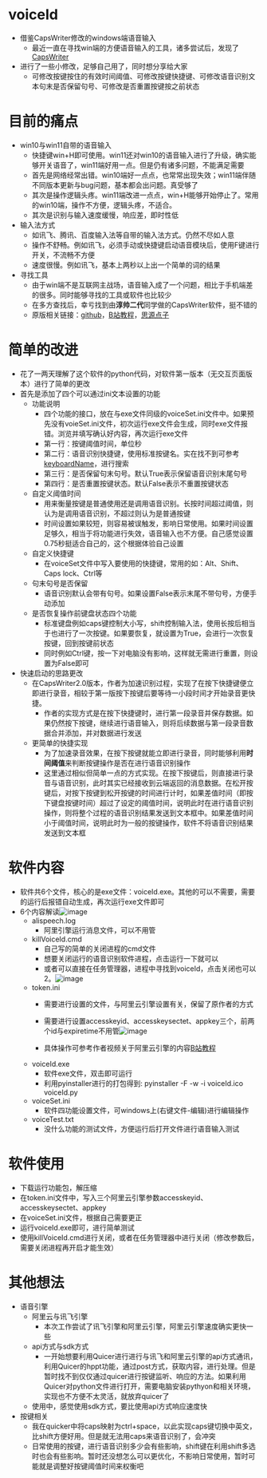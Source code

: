 # voiceId
- 借鉴CapsWriter修改的windows端语音输入
  - 最近一直在寻找win端的方便语音输入的工具，诸多尝试后，发现了[CapsWriter](https://github.com/HaujetZhao/CapsWriter)
- 进行了一些小修改，足够自己用了，同时想分享给大家
  - 可修改按键按住的有效时间阈值、可修改按键快捷键、可修改语音识别文本句末是否保留句号、可修改是否重置按键按之前状态
# 目前的痛点
- win10与win11自带的语音输入
  - 快捷键win+H即可使用。win11还对win10的语音输入进行了升级，确实能够开关语音了，win11端好用一点。但是仍有诸多问题，不能满足需要
  - 首先是网络经常出错。win10端好一点点，也常常出现失效；win11端伴随不同版本更新与bug问题，基本都会出问题。真受够了
  - 其次是操作逻辑头疼。win11端改进一点点，win+H能够开始停止了。常用的win10端，操作不方便，逻辑头疼，不适合。
  - 其次是识别与输入速度缓慢，响应差，即时性低
- 输入法方式
  - 如讯飞、腾讯、百度输入法等自带的输入法方式。仍然不尽如人意
  - 操作不舒畅。例如讯飞，必须手动或快捷键启动语音模块后，使用F键进行开关，不流畅不方便
  - 速度很慢。例如讯飞，基本上两秒以上出一个简单的词的结果
- 寻找工具
  - 由于win端不是互联网主战场，语音输入成了一个问题，相比于手机端差的很多。同时能够寻找的工具或软件也比较少
  - 在多方查找后，幸亏找到由**淳帅二代**同学做的CapsWriter软件，挺不错的
  - 原版相关链接：[github](https://github.com/HaujetZhao/CapsWriter)，[B站教程](https://www.bilibili.com/video/BV12A411p73r?vd_source=5be2e97716b42495ab98839ca452e5d1)，[思源点子](https://ld246.com/article/1594371212477)
# 简单的改进
- 花了一两天理解了这个软件的python代码，对软件第一版本（无交互页面版本）进行了简单的更改
- 首先是添加了四个可以通过ini文本设置的功能
  - 功能说明
    - 四个功能的接口，放在与exe文件同级的voiceSet.ini文件中。如果预先没有voieSet.ini文件，初次运行exe文件会生成，同时exe文件报错。浏览并填写确认好内容，再次运行exe文件
    - 第一行：按键阈值时间，单位秒
    - 第二行：语音识别快捷键，使用标准按键名。实在找不到可参考[keyboardName](https://github.com/boppreh/keyboard/blob/master/keyboard/_canonical_names.py#L1233)，进行搜索
    - 第三行：是否保留句末句号。默认True表示保留语音识别末尾句号
    - 第四行：是否重置按键状态。默认False表示不重置按键状态
  - 自定义阈值时间
    - 用来衡量按键是普通使用还是调用语音识别。长按时间超过阈值，则认为是调用语音识别，不超过则认为是普通按键
    - 时间设置如果较短，则容易被误触发，影响日常使用。如果时间设置足够久，相当于将功能进行失效，语音输入也不方便。自己感觉设置0.75秒挺适合自己的，这个根据体验自己设置
  - 自定义快捷键
    - 在voiceSet文件中写入要使用的快捷键，常用的如：Alt、Shift、Caps lock、Ctrl等
  - 句末句号是否保留
    - 语音识别默认会带有句号。如果设置False表示末尾不带句号，方便手动添加
  - 是否恢复操作前键盘状态四个功能
    - 标准键盘例如caps键控制大小写，shift控制输入法，使用长按后相当于也进行了一次按键。如果要恢复，就设置为True，会进行一次恢复按键，回到按键前状态
    - 同时例如Ctrl键，按一下对电脑没有影响，这样就无需进行重置，则设置为False即可
- 快速启动的思路更改
  - 在CapsWriter2.0版本，作者为加速识别过程，实现了在按下快捷键便立即进行录音，相较于第一版按下按键后要等待一小段时间才开始录音更快捷。
    - 作者的实现方式是在按下快捷键时，进行第一段录音并保存数据。如果仍然按下按键，继续进行语音输入，则将后续数据与第一段录音数据合并添加，并对数据进行发送
  - 更简单的快捷实现
    - 为了加速录音效果，在按下按键就能立即进行录音，同时能够利用**时间阈值**来判断按键操作是否在进行语音识别操作
    - 这里通过相似但简单一点的方式实现。在按下按键后，则直接进行录音与语音识别，此时其实已经接收到云端返回的消息数据。在松开按键后，对按下按键到松开按键的时间进行计时，如果差值时间（即按下键盘按键时间）超过了设定的阈值时间，说明此时在进行语音识别操作，则将整个过程的语音识别结果发送到文本框中。如果差值时间小于阈值时间，说明此时为一般的按键操作，软件不将语音识别结果发送到文本框
 # 软件内容
   - 软件共6个文件，核心的是exe文件：voiceId.exe。其他的可以不需要，需要的运行后报错自动生成，再次运行exe文件即可
   - 6个内容解读![image](https://user-images.githubusercontent.com/57529790/188251018-a8801985-972c-454c-96b4-8449a031703d.png)
     - alispeech.log
       - 阿里引擎运行消息文件，可以不用管
     - killVoiceId.cmd
       - 自己写的简单的关闭进程的cmd文件
       - 想要关闭运行的语音识别软件进程，点击运行一下就可以
       - 或者可以直接在任务管理器，进程中寻找到voiceId，点击关闭也可以2。![image](https://user-images.githubusercontent.com/57529790/188252104-60fe5dcd-677d-4e63-a93c-317dbb595961.png)
     - token.ini
       - 需要进行设置的文件，与阿里云引擎设置有关，保留了原作者的方式
       - 需要进行设置accesskeyid、accesskeysectet、appkey三个，前两个id与expiretime不用管![image](https://user-images.githubusercontent.com/57529790/188251276-2bba71fa-9d3b-49f9-8390-5c0cecf8abd4.png)

       - 具体操作可参考作者视频关于阿里云引擎的内容[B站教程](https://www.bilibili.com/video/BV12A411p73r?vd_source=5be2e97716b42495ab98839ca452e5d1)
     - voiceId.exe
       - 软件exe文件，双击即可运行
       - 利用pyinstaller进行的打包得到: pyinstaller -F -w -i voiceId.ico voiceId.py
     - voiceSet.ini
       - 软件四功能设置文件，可windows上(右键文件-编辑)进行编辑操作
     - voiceTest.txt
       - 没什么功能的测试文件，方便运行后打开文件进行语音输入测试
# 软件使用
   - 下载运行功能包，解压缩
   - 在token.ini文件中，写入三个阿里云引擎参数accesskeyid、accesskeysectet、appkey
   - 在voiceSet.ini文件，根据自己需要更正
   - 运行voiceId.exe即可，进行简单测试
   - 使用killVoiceId.cmd进行关闭，或者在任务管理器中进行关闭（修改参数后，需要关闭进程再开启才能生效）
# 其他想法
  - 语音引擎
    - 阿里云与讯飞引擎
      - 本次工作尝试了讯飞引擎和阿里云引擎，阿里云引擎速度确实更快一些
    - api方式与sdk方式
      - 一开始想要利用Quicer进行进行与讯飞和阿里云引擎的api方式通讯，利用Quicer的hppt功能，通过post方式，获取内容，进行处理。但是暂时找不到仅仅通过quicer进行按键监听、响应的方法。如果利用Quicer对python文件进行打开，需要电脑安装pythyon和相关环境，实现也不方便不太灵活，就放弃quicer了
    - 使用中，感觉使用sdk方式，要比使用api方式响应速度快
  - 按键相关
    - 我在quicker中将caps映射为ctrl+space，以此实现caps键切换中英文，比shift方便好用。但是就无法用caps来语音识别了，会冲突
    - 日常使用的按键，进行语音识别多少会有些影响，shift键在利用shift多选时也会有些影响。暂时还没想怎么可以更优化，不影响日常使用，暂时可能就是调整好按键阈值时间来权衡吧
